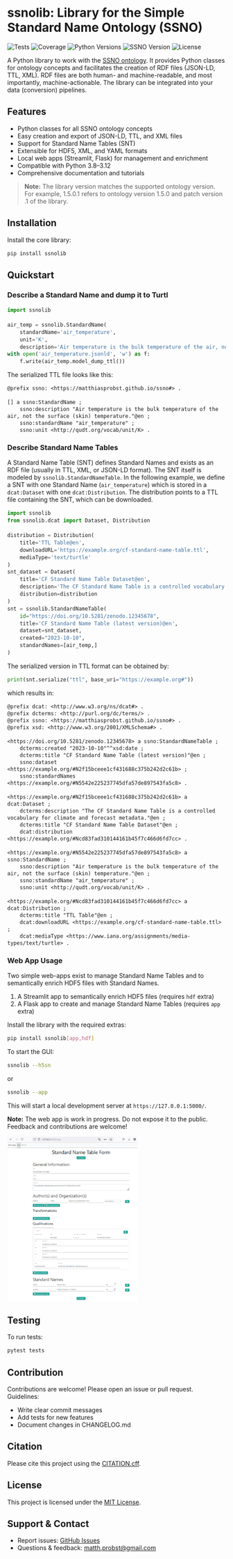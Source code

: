 # ssnolib: Library for the Simple Standard Name Ontology (SSNO)

![Tests](https://github.com/matthiasprobst/SSNOlib/actions/workflows/tests.yml/badge.svg)
![Coverage](https://codecov.io/gh/matthiasprobst/SSNOlib/branch/main/graph/badge.svg)
![Python Versions](https://img.shields.io/badge/python-3.8%20%7C%203.9%20%7C%203.10%20%7C%203.11%20%7C%203.12%20%7C%203.13-blue)
![SSNO Version](https://img.shields.io/badge/ssno-2.0.0-orange)
![License](https://img.shields.io/github/license/matthiasprobst/SSNOlib)

A Python library to work with the [SSNO ontology](https://matthiasprobst.github.io/ssno/2.0.0). It provides Python classes for ontology concepts and facilitates the creation of RDF files (JSON-LD, TTL, XML). RDF files are both human- and machine-readable, and most importantly, machine-actionable. The library can be integrated into your data (conversion) pipelines.

## Features
- Python classes for all SSNO ontology concepts
- Easy creation and export of JSON-LD, TTL, and XML files
- Support for Standard Name Tables (SNT)
- Extensible for HDF5, XML, and YAML formats
- Local web apps (Streamlit, Flask) for management and enrichment
- Compatible with Python 3.8–3.12
- Comprehensive documentation and tutorials

> **Note:** The library version matches the supported ontology version. For example, 1.5.0.1 refers to ontology version 1.5.0 and patch version .1 of the library.

## Installation

Install the core library:
```bash
pip install ssnolib
```


## Quickstart

### Describe a Standard Name and dump it to Turtl
```python
import ssnolib

air_temp = ssnolib.StandardName(
    standardName='air_temperature',
    unit='K',
    description='Air temperature is the bulk temperature of the air, not the surface (skin) temperature.@en')
with open('air_temperature.jsonld', 'w') as f:
    f.write(air_temp.model_dump_ttl())
```

The serialized TTL file looks like this:
```turtle
@prefix ssno: <https://matthiasprobst.github.io/ssno#> .

[] a ssno:StandardName ;
    ssno:description "Air temperature is the bulk temperature of the air, not the surface (skin) temperature."@en ;
    ssno:standardName "air_temperature" ;
    ssno:unit <http://qudt.org/vocab/unit/K> .
```


### Describe Standard Name Tables
A Standard Name Table (SNT) defines Standard Names and exists as an RDF file 
(usually in TTL, XML, or JSON-LD format). The SNT itself is modeled by `ssnolib.StandardNameTable`. In the 
following example, we define a SNT with one Standard Name (`air_temperature`) which is stored in a `dcat:Dataset` with one `dcat:Distribution`.
The distribution points to a TTL file containing the SNT, which can be downloaded. 
```python
import ssnolib
from ssnolib.dcat import Dataset, Distribution

distribution = Distribution(
    title='TTL Table@en',
    downloadURL='https://example.org/cf-standard-name-table.ttl',
    mediaType='text/turtle'
)
snt_dataset = Dataset(
    title='CF Standard Name Table Dataset@en',
    description='The CF Standard Name Table is a controlled vocabulary for climate and forecast metadata.@en',
    distribution=distribution
)
snt = ssnolib.StandardNameTable(
    id="https://doi.org/10.5281/zenodo.12345678",
    title='CF Standard Name Table (latest version)@en',
    dataset=snt_dataset,
    created="2023-10-10",
    standardNames=[air_temp,]
)
```

The serialized version in TTL format can be obtained by:
```python
print(snt.serialize("ttl", base_uri="https://example.org#"))
```

which results in:
```turtle
@prefix dcat: <http://www.w3.org/ns/dcat#> .
@prefix dcterms: <http://purl.org/dc/terms/> .
@prefix ssno: <https://matthiasprobst.github.io/ssno#> .
@prefix xsd: <http://www.w3.org/2001/XMLSchema#> .

<https://doi.org/10.5281/zenodo.12345678> a ssno:StandardNameTable ;
    dcterms:created "2023-10-10"^^xsd:date ;
    dcterms:title "CF Standard Name Table (latest version)"@en ;
    ssno:dataset <https://example.org/#N2f15bceee1cf431688c375b242d2c61b> ;
    ssno:standardNames <https://example.org/#N5542e225237745dfa57de897543fa5c8> .

<https://example.org/#N2f15bceee1cf431688c375b242d2c61b> a dcat:Dataset ;
    dcterms:description "The CF Standard Name Table is a controlled vocabulary for climate and forecast metadata."@en ;
    dcterms:title "CF Standard Name Table Dataset"@en ;
    dcat:distribution <https://example.org/#Ncd83fad310144161b45f7c466d6fd7cc> .

<https://example.org/#N5542e225237745dfa57de897543fa5c8> a ssno:StandardName ;
    ssno:description "Air temperature is the bulk temperature of the air, not the surface (skin) temperature."@en ;
    ssno:standardName "air_temperature" ;
    ssno:unit <http://qudt.org/vocab/unit/K> .

<https://example.org/#Ncd83fad310144161b45f7c466d6fd7cc> a dcat:Distribution ;
    dcterms:title "TTL Table"@en ;
    dcat:downloadURL <https://example.org/cf-standard-name-table.ttl> ;
    dcat:mediaType <https://www.iana.org/assignments/media-types/text/turtle> .
```

### Web App Usage

Two simple web-apps exist to manage Standard Name Tables and to semantically enrich HDF5 files with Standard Names.

1. A Streamlit app to semantically enrich HDF5 files (requires `hdf` extra)
2. A Flask app to create and manage Standard Name Tables (requires `app` extra)


Install the library with the required extras:
```bash
pip install ssnolib[app,hdf]
```


To start the GUI:
```bash
ssnolib --h5sn
```
or
```bash
ssnolib --app
```
This will start a local development server at `https://127.0.0.1:5000/`.

**Note:** The web app is work in progress. Do not expose it to the public. Feedback and contributions are welcome!

<img src="./docs/Screenshot_webapp.png" width="300" />





## Testing
To run tests:
```bash
pytest tests
```

## Contribution
Contributions are welcome! Please open an issue or pull request. Guidelines:
- Write clear commit messages
- Add tests for new features
- Document changes in CHANGELOG.md

## Citation
Please cite this project using the [CITATION.cff](./CITATION.cff).

## License
This project is licensed under the [MIT License](./LICENSE).

## Support & Contact
- Report issues: [GitHub Issues](https://github.com/matthiasprobst/SSNOlib/issues)
- Questions & feedback: [matth.probst@gmail.com](mailto:matth.probst@gmail.com)
